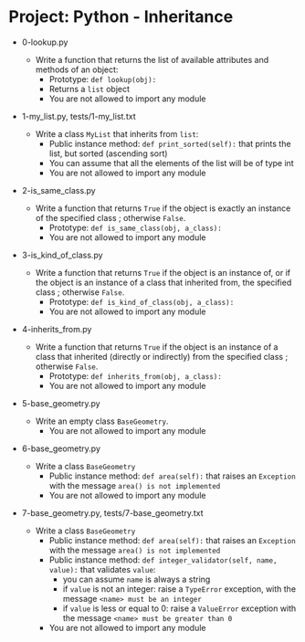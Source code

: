 # Project: Python - Inheritance

*   0-lookup.py
    - Write a function that returns the list of available attributes and methods of an object:
      - Prototype: `def lookup(obj):`
      - Returns a `list` object
      - You are not allowed to import any module

*   1-my_list.py, tests/1-my_list.txt
    - Write a class `MyList` that inherits from `list`:
      - Public instance method: `def print_sorted(self):` that prints the list, but sorted (ascending sort)
      - You can assume that all the elements of the list will be of type int
      - You are not allowed to import any module

*   2-is_same_class.py
    - Write a function that returns `True` if the object is exactly an instance of the specified class ; otherwise `False`.
      - Prototype: `def is_same_class(obj, a_class):`
      - You are not allowed to import any module

*   3-is_kind_of_class.py
    - Write a function that returns `True` if the object is an instance of, or if the object is an instance of a class that inherited from, the specified class ; otherwise `False`.
      - Prototype: `def is_kind_of_class(obj, a_class):`
      - You are not allowed to import any module

*   4-inherits_from.py
    - Write a function that returns `True` if the object is an instance of a class that inherited (directly or indirectly) from the specified class ; otherwise `False`.
      - Prototype: `def inherits_from(obj, a_class):`
      - You are not allowed to import any module

*   5-base_geometry.py
    - Write an empty class `BaseGeometry`.
      - You are not allowed to import any module

*   6-base_geometry.py
    - Write a class `BaseGeometry`
      - Public instance method: `def area(self):` that raises an `Exception` with the message `area() is not implemented`
      - You are not allowed to import any module

*   7-base_geometry.py, tests/7-base_geometry.txt
    - Write a class `BaseGeometry`
      - Public instance method: `def area(self):` that raises an `Exception` with the message `area() is not implemented`
      - Public instance method: `def integer_validator(self, name, value):` that validates `value`:
        - you can assume `name` is always a string
        - if `value` is not an integer: raise a `TypeError` exception, with the message `<name> must be an integer`
        - if `value` is less or equal to 0: raise a `ValueError` exception with the message `<name> must be greater than 0`
      - You are not allowed to import any module
